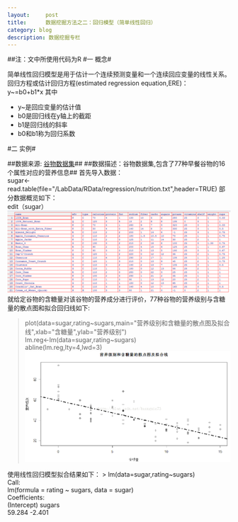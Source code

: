 ```yaml
---
layout:     post
title:      数据挖掘方法之二：回归模型（简单线性回归）
category: blog
description: 数据挖掘专栏
---
```

##注：文中所使用代码为R
#一 概念#


简单线性回归模型是用于估计一个连续预测变量和一个连续回应变量的线性关系。
回归方程或估计回归方程(estimated regression equation,ERE)：   
  y~=b0+b1*x
  其中
      <ul>
         <li>y~是回应变量的估计值</li>
         <li>b0是回归线在y轴上的截距</li>
         <li>b1是回归线的斜率</li>
         <li>b0和b1称为回归系数</li>
      </ul>
      
      
#二 实例#  


##数据来源: [谷物数据集](http://lib.stat.cmu.edu/DASL/Datafiles/Cereals.html)##
##数据描述：谷物数据集,包含了77种早餐谷物的16个属性对应的营养信息##
首先导入数据：<br>
    sugar<-read.table(file="/LabData/RData/regression/nutrition.txt",header=TRUE) 
部分数据概览如下：<br>
  edit（sugar） 
![数据集](/images/blog/regression1.png)
就给定谷物的含糖量对该谷物的营养成分进行评价，77种谷物的营养级别与含糖量的散点图和拟合回归线如下:
  > plot(data=sugar,rating~sugars,main="营养级别和含糖量的散点图及拟合线",xlab="含糖量",ylab="营养级别")  
  > lm.reg<-lm(data=sugar,rating~sugars)  
  > abline(lm.reg,lty=4,lwd=3) 
![拟合](/images/blog/regression2.png)
 
 
使用线性回归模型拟合结果如下：
    > lm(data=sugar,rating~sugars)  
    Call:  
    lm(formula = rating ~ sugars, data = sugar)  
    Coefficients:  
      (Intercept)       sugars    
       59.284       -2.401   
